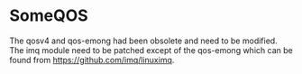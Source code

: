 # SomeQOS

The qosv4 and qos-emong had been obsolete and need to be modified.
The imq module need to be patched except of the qos-emong which can be found from https://github.com/imq/linuximq.
